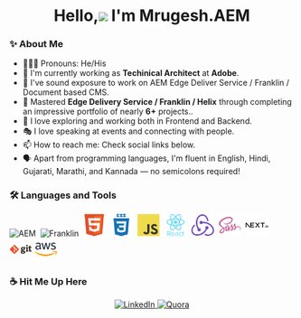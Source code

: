 <h1 align="center"> Hello,<img src="https://media.giphy.com/media/hvRJCLFzcasrR4ia7z/giphy.gif" width="30px"/> I'm Mrugesh.AEM</h1>

### :sparkles: About Me 
- 👩🏻‍💻 Pronouns: He/His
- 💼 I'm currently working as **Techinical Architect** at **Adobe**.
- 🎒 I've sound exposure to work on AEM Edge Deliver Service / Franklin / Document based CMS.
- 🎒 Mastered **Edge Delivery Service / Franklin / Helix** through completing an impressive portfolio of nearly **6+** projects..
- 🧭 I love exploring and working both in Frontend and Backend.
- 🎭 I love speaking at events and connecting with people.
- 📫 How to reach me: Check social links below.
- 🗣️ Apart from programming languages, I'm fluent in English, Hindi, Gujarati, Marathi, and Kannada — no semicolons required!

### :hammer_and_wrench: Languages and Tools 
<div>
  <img src="https://cdn.worldvectorlogo.com/logos/adobe-experience-manager.svg" title="AEM" alt="AEM" width="40" height="40"/>&nbsp;
    <img src="https://www.aem.live/blocks/header/adobe-franklin-logo.svg" title="Edge Delivery Service" alt="Franklin" width="40" height="40"/>&nbsp;
  <img src="https://github.com/devicons/devicon/blob/master/icons/html5/html5-original.svg" title="HTML5" alt="HTML" width="40" height="40"/>&nbsp;
  <img src="https://github.com/devicons/devicon/blob/master/icons/css3/css3-plain-wordmark.svg"  title="CSS3" alt="CSS" width="40" height="40"/>&nbsp;
  <img src="https://github.com/devicons/devicon/blob/master/icons/javascript/javascript-original.svg" title="JavaScript" alt="JavaScript" width="40" height="40"/>&nbsp;
  <img src="https://github.com/devicons/devicon/blob/master/icons/react/react-original-wordmark.svg" title="React" alt="React" width="40" height="40"/>&nbsp;
  <img src="https://github.com/devicons/devicon/blob/master/icons/redux/redux-original.svg" title="Redux" alt="Redux " width="40" height="40"/>&nbsp;
  <img src="https://github.com/devicons/devicon/blob/master/icons/sass/sass-original.svg" title="SASS" alt="SASS" width="40" height="40"/>&nbsp;
  <img src="https://github.com/devicons/devicon/blob/master/icons/nextjs/nextjs-original-wordmark.svg" title="Next.js" alt="Next.js" width="40" height="40"/>&nbsp;
  <img src="https://github.com/devicons/devicon/blob/master/icons/git/git-original-wordmark.svg" title="Git" **alt="Git" width="40" height="40"/>
    <img src="https://github.com/devicons/devicon/blob/master/icons/amazonwebservices/amazonwebservices-original-wordmark.svg" title="AWS" alt="AWS" width="40" height="40"/>&nbsp;
</div>  

### :coffee: Hit Me Up Here
<p align="center">
    <a href="https://www.linkedin.com/in/onlymrugesh/" target="_blank">
        <img src="https://img.shields.io/badge/For_Professional_Updates-15k?style=for-the-badge&color=0a66c2&logo=linkedin" alt="LinkedIn"/>
    </a>
    <a href="https://www.quora.com/profile/MrugeshTech" target="_blank">
        <img src="https://img.shields.io/badge/Mrugesh_Tech_Space-2k?style=for-the-badge&color=A82400&logo=quora&logoColor=fff" alt="Quora"/>
    </a>
</p>



